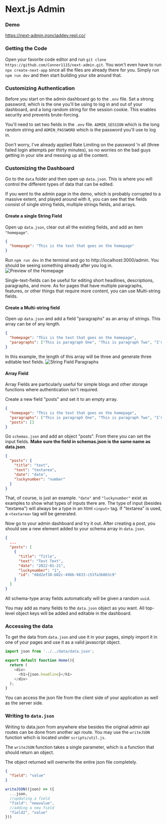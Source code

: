 # Next.js Admin

### Demo
https://next-admin.ironcladdev.repl.co/

### Getting the Code
Open your favorite code editor and run `git clone https://github.com/Conner1115/next-admin.git`.  You won't even have to run `npx create-next-app` since all the files are already there for you.  Simply run `npm run dev` and then start building your site around that.

### Customizing Authentication
Before you start on the admin dashboard go to the `.env` file.  Set a strong password, which is the one you'll be using to log in and out of your dashboard, and a long random string for the session cookie.  This enables security and prevents brute-forcing.

You'll need to set two fields in the `.env` file.  `ADMIN_SESSION` which is the long random string and `ADMIN_PASSWORD` which is the password you'll use to log in.

Don't worry, I've already applied Rate Limiting on the password 'n all (three failed login attempts per thirty minutes), so no worries on the bad guys getting in your site and messing up all the content.

### Customizing the Dashboard
Go to the `data` folder and then open up `data.json`.  This is where you will control the different types of data that can be edited.

If you went to the admin page in the demo, which is probably corrupted to a massive extent, and played around with it, you can see that the fields consist of single string fields, multiple strings fields, and arrays.

#### Create a single String Field
Open up `data.json`, clear out all the existing fields, and add an item `"homepage"`.

```json
{
  "homepage": "This is the text that goes on the homepage"
}
```

Run `npm run dev` in the terminal and go to http://localhost:3000/admin.
You should be seeing something already after you log in.
![Preview of the Homepage](https://dev-to-uploads.s3.amazonaws.com/uploads/articles/4u94wu27t3b5ax5qanf4.png)

Single-text-fields can be useful for editing short headlines, descriptions, paragraphs, and more.  As for pages that have multiple paragraphs, features, or other things that require more content, you can use Multi-string fields.

#### Create a Multi-string field
Open up `data.json` and add a field "paragraphs" as an array of strings.  This array can be of any length.

```json
{
  "homepage": "This is the text that goes on the homepage",
  "paragraphs": ["This is paragraph One", "This is paragraph Two", "I'm the third paragraph"]
}
```

In this example, the length of this array will be three and generate three editable text fields.
![String Field Paragraphs](https://dev-to-uploads.s3.amazonaws.com/uploads/articles/e2e3lfcr0zclijoam41a.png)
 
#### Array Field
Array Fields are particularly useful for simple blogs and other storage functions where authentication isn't required.

Create a new field "posts" and set it to an empty array.

```json
{
  "homepage": "This is the text that goes on the homepage",
  "paragraphs": ["This is paragraph One", "This is paragraph Two", "I'm the third paragraph"],
  "posts": []
}
```

Go `schemas.json` and add an object "posts".  From there you can set the input fields.   **Make sure the field in schemas.json is the same name as data.json**. 

```json
{
  "posts": {
    "title": "text",
    "text": "textarea",
    "date": "date",
    "luckynumber": "number"
  }
}
```

That, of course, is just an example.  `"date"` and `"luckynumber"` exist as examples to show what types of inputs there are.  The type of input (besides "textarea") will always be a type in an html `<input>` tag.  If "textarea" is used, a `<textarea>` tag will be generated.

Now go to your admin dashboard and try it out.  After creating a post, you should see a new element added to your schema array in `data.json`.

```json
{
  ...
  "posts": [
    {
      "title": "Title",
      "text": "Test Text",
      "date": "2022-01-21",
      "luckynumber": "1",
      "id": "d8d2ef38-b02c-496b-9833-c53fa3b063c9"
    }
  ]
}
```

All schema-type array fields automatically will be given a random `uuid`.

You may add as many fields to the `data.json` object as you want.  All top-level object keys will be added and editable in the dashboard.

### Accessing the data
To get the data from `data.json` and use it in your pages, simply import it in one of your pages and use it as a valid javascript object.

```javascript
import json from '../../data/data.json';

export default function Home(){
  return (
    <div>
      <h1>{json.headline}</h1>
    </div>
  );
}
```

You can access the json file from the client side of your application as well as the server side.

### Writing to `data.json`
Writing to data.json from anywhere else besides the original admin api routes can be done from another api route.  You may use the `writeJSON` function which is located under `scripts/util.js`.

The `writeJSON` function takes a single parameter, which is a function that should return an object.

The object returned will overwrite the entire json file completely.

```json
{
  "field": "value"
}
```

```javascript
writeJSON((json) => ({
  ...json,
  //updating a field
  "field": "newvalue",
  //adding a new field
  "field2", "value"
}))
```
